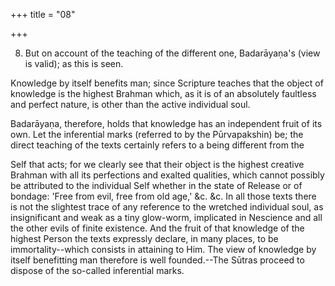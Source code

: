 +++
title = "08"

+++


8. But on account of the teaching of the different one, Badarāyaṇa's (view is valid); as this is seen.

Knowledge by itself benefits man; since Scripture teaches that the object of knowledge is the highest Brahman which, as it is of an absolutely faultless and perfect nature, is other than the active individual soul.

Badarāyaṇa, therefore, holds that knowledge has an independent fruit of its own. Let the inferential marks (referred to by the Pūrvapakshin) be; the direct teaching of the texts certainly refers to a being different from the

 Self that acts; for we clearly see that their object is the highest creative Brahman with all its perfections and exalted qualities, which cannot possibly be attributed to the individual Self whether in the state of Release or of bondage: 'Free from evil, free from old age,' &c. &c. In all those texts there is not the slightest trace of any reference to the wretched individual soul, as insignificant and weak as a tiny glow-worm, implicated in Nescience and all the other evils of finite existence. And the fruit of that knowledge of the highest Person the texts expressly declare, in many places, to be immortality--which consists in attaining to Him. The view of knowledge by itself benefitting man therefore is well founded.--The Sūtras proceed to dispose of the so-called inferential marks.

